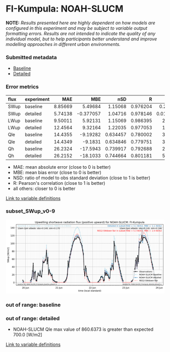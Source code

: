# FI-Kumpula: NOAH-SLUCM

**NOTE:** *Results presented here are highly dependent on how models are configured in this experiment and may be subject to variable output formatting errors. Results are not intended to indicate the quality of any individual model, but to help participants better understand and improve modelling approaches in different urban environments.*

### Submitted metadata

- [Baseline](NOAH-SLUCM_FI-Kumpula_baseline_attrs.md)
- [Detailed](NOAH-SLUCM_FI-Kumpula_detailed_attrs.md)

### Error metrics

| flux   | experiment   |      MAE |        MBE |      nSD |        R |       5th |      95th |    RMSE |    cRMSE |      AMBE |     1-nSD |       1-R |   nSkewness |   nKurtosis |   Overlap |
|:-------|:-------------|---------:|-----------:|---------:|---------:|----------:|----------:|--------:|---------:|----------:|----------:|----------:|------------:|------------:|----------:|
| SWup   | baseline     |  8.85669 |   5.49684  | 1.15068  | 0.976204 | 0.211892  | 18.5145   | 13.9452 | 0.278327 |  5.49684  | 0.150664  | 0.0237957 |   0.0496597 |    0.150138 | 0.12005   |
| SWup   | detailed     |  5.74138 |  -0.377057 | 1.04716  | 0.978146 | 0.0150959 |  0.784355 | 10.0948 | 0.219074 |  0.377057 | 0.0471506 | 0.0218538 |   0.0794645 |    0.180247 | 0.103897  |
| LWup   | baseline     |  9.50011 |   5.92131  | 1.15069  | 0.986395 | 2.80652   | 29.381    | 13.609  | 0.232417 |  5.92131  | 0.150687  | 0.0136049 |   1.90926   |    0.476393 | 0.0816103 |
| LWup   | detailed     | 12.4564  |   9.32164  | 1.22035  | 0.977053 | 1.21219   | 45.0834   | 19.43   | 0.32336  |  9.32164  | 0.220347  | 0.0229473 |   3.25869   |    1.00455  | 0.0907444 |
| Qle    | baseline     | 14.4355  |  -9.19282  | 0.634457 | 0.780002 | 3.54455   | 37.3984   | 25.9921 | 0.642479 |  9.19282  | 0.365542  | 0.219998  |   0.116715  |    0.137567 | 0.213121  |
| Qle    | detailed     | 14.4349  |  -9.1831   | 0.634846 | 0.779751 | 3.54455   | 37.1649   | 25.9943 | 0.64264  |  9.1831   | 0.365153  | 0.220249  |   0.117848  |    0.142219 | 0.21364   |
| Qh     | baseline     | 26.2324  | -17.5943   | 0.739917 | 0.792688 | 2.95702   | 57.089    | 40.2107 | 0.611908 | 17.5943   | 0.260084  | 0.207312  |   0.150718  |    0.309726 | 0.247917  |
| Qh     | detailed     | 26.2152  | -18.1033   | 0.744664 | 0.801181 | 5.23347   | 56.663    | 39.8652 | 0.601085 | 18.1033   | 0.255336  | 0.198819  |   0.0929691 |    0.206363 | 0.24092   |

 - MAE: mean absolute error (close to 0 is better)
 - MBE: mean bias error (close to 0 is better)
 - NSD: ratio of model to obs standard deviation (close to 1 is better)
 - R: Pearson's correlation (close to 1 is better)
 - all others: closer to 0 is better

[Link to variable definitions](../modelattrs/variable_definitions.md)

### <a name="subset_swup_v0-9"></a>subset_SWup_v0-9
[![NOAH-SLUCM_FI-Kumpula_subset_SWup_v0-9.png](NOAH-SLUCM_FI-Kumpula_subset_SWup_v0-9.png)](NOAH-SLUCM_FI-Kumpula_subset_SWup_v0-9.png)

### out of range: baseline


### out of range: detailed

 - NOAH-SLUCM Qle max value of 860.6373 is greater than expected 700.0 [W/m2]


[Link to variable definitions](../modelattrs/variable_definitions.md)

